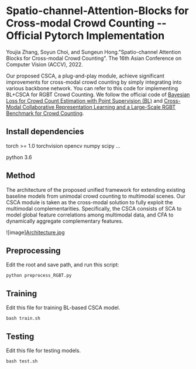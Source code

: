 # Spatio-channel-Attention-Blocks for Cross-modal Crowd Counting -- Official Pytorch Implementation
Youjia Zhang, Soyun Choi, and Sungeun Hong."Spatio-channel Attention Blocks for Cross-modal Crowd Counting". The 16th Asian Conference on Computer Vision (ACCV), 2022.

Our proposed CSCA, a plug-and-play module, achieve significant improvements for cross-modal crowd counting by simply integrating into various backbone network. You can refer to this code for implementing BL+CSCA for RGBT Crowd Counting. We follow the official code of [Bayesian Loss for Crowd Count Estimation with Point Supervision (BL)](https://github.com/ZhihengCV/Bayesian-Crowd-Counting) and [Cross-Modal Collaborative Representation Learning and a Large-Scale RGBT Benchmark for Crowd Counting](https://github.com/chen-judge/RGBTCrowdCounting).

## Install dependencies
torch >= 1.0
torchvision
opencv
numpy
scipy
...

python 3.6

## Method
The architecture of the proposed unified framework for extending existing baseline models from unimodal crowd counting to multimodal scenes. Our CSCA module is taken as the cross-modal solution to fully exploit the multimodal complementarities. Specifically, the CSCA consists of SCA to model global feature correlations among multimodal data, and CFA to dynamically aggregate complementary features.

![image][Architecture.jpg](https://github.com/zhangyj66/ACCV-2022-Spatio-channel-Attention-Blocks-for-Cross-modal-Crowd-Counting/edit/main/Architecture.jpg)


## Preprocessing

Edit the root and save path, and run this script:
```
python preprocess_RGBT.py
```


## Training
Edit this file for training BL-based CSCA model.
```
bash train.sh
```

## Testing
Edit this file for testing models.
```
bash test.sh
```

